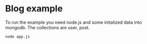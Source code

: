 # Blog example

To run the example you need node.js and some initalized data into mongodb. The collections are user, post.
   
    node app.js
